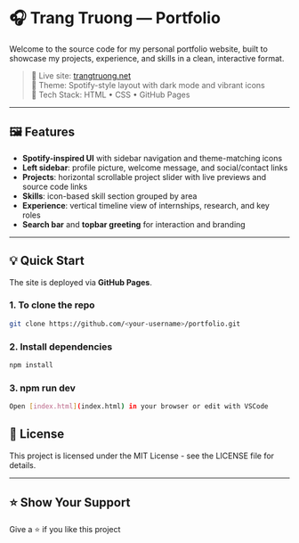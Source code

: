 # 🎧 Trang Truong — Portfolio

Welcome to the source code for my personal portfolio website, built to showcase my projects, experience, and skills in a clean, interactive format.

> 🔗 Live site: [trangtruong.net](https://trwgltuhchang.github.io/Portfolio/)  
> 🎵 Theme: Spotify-style layout with dark mode and vibrant icons  
> 📂 Tech Stack: HTML • CSS • GitHub Pages

---

## 🖼️ Features

- **Spotify-inspired UI** with sidebar navigation and theme-matching icons
- **Left sidebar**: profile picture, welcome message, and social/contact links
- **Projects**: horizontal scrollable project slider with live previews and source code links
- **Skills**: icon-based skill section grouped by area
- **Experience**: vertical timeline view of internships, research, and key roles
- **Search bar** and **topbar greeting** for interaction and branding
  
---

## 💡 Quick Start

The site is deployed via **GitHub Pages**.

### 1. To clone the repo
```bash
git clone https://github.com/<your-username>/portfolio.git
```
### 2. Install dependencies
```bash
npm install
```
### 3. npm run dev
```bash
Open [index.html](index.html) in your browser or edit with VSCode
```
## 📄 License
This project is licensed under the MIT License - see the LICENSE file for details.

---

## ⭐ Show Your Support
Give a ⭐️ if you like this project
